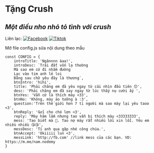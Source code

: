 # Tặng Crush
## _Một điều nho nhỏ tỏ tình với crush_

Liên lạc: 
[![Facebook](https://i.imgur.com/GRqy96ts.jpg)](https://www.facebook.com/nam.nodemy)
[![Tiktok](https://i.imgur.com/Nbfl1E7t.jpg)](https://www.tiktok.com/@manindev)

Mở file config.js sửa nội dung theo mẫu
```
const CONFIG = {
    introTitle: 'Ngânnnn àaa!',
    introDesc: `Trái đất vốn lạ thường
    Mà sao em cứ đi nhầm đường
    Lạc vào tim anh lẻ loi
    Đằng sau chữ yêu đây là thương`,
    btnIntro: 'hihi',
    title: 'Phải chăng em đã yêu ngay từ cái nhìn đầu tiên 😙',
    desc: 'Phải chăng em đã say ngay từ lúc thấy nụ cười ấy ',
    btnYes: 'Vẫn cứ là thích mày <33',
    btnNo: 'Không, mày ảo tưởng à :3',
    question:'Trên thế giới hơn 7 tỉ người mà sao mày lại yêu taoo <3',
    btnReply: 'Gửi cho chó lợn <3',
    reply: 'Mày hãm lắm nhưng tao vẫn bị thích mày <33333333',
    mess: 'Tao biết mà 🥰. Tao nợ mày rất nhiều lời xin lỗi. Yêu em nhiều nhiều 😘😘',
    messDesc: 'Tí anh qua gặp nhé công chúa.',
    btnAccept: 'Okiiiii lun <3',
    messLink: 'http://fb.com' //link mess của các bạn. VD: https://m.me/nam.nodemy
}
```

